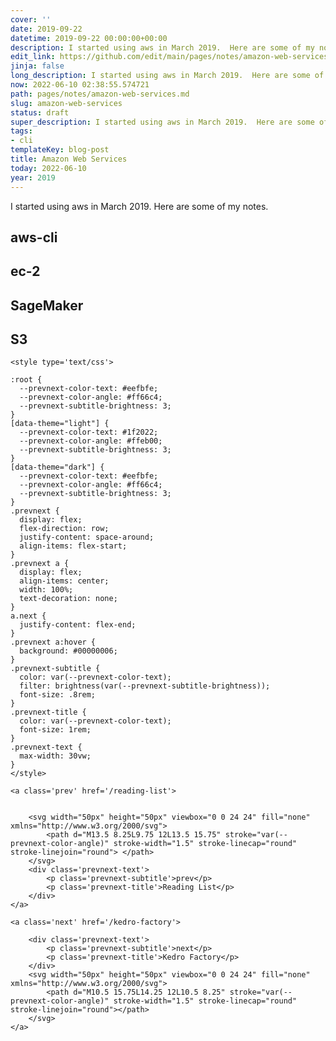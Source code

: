 ```yaml
---
cover: ''
date: 2019-09-22
datetime: 2019-09-22 00:00:00+00:00
description: I started using aws in March 2019.  Here are some of my notes.
edit_link: https://github.com/edit/main/pages/notes/amazon-web-services.md
jinja: false
long_description: I started using aws in March 2019.  Here are some of my notes.
now: 2022-06-10 02:38:55.574721
path: pages/notes/amazon-web-services.md
slug: amazon-web-services
status: draft
super_description: I started using aws in March 2019.  Here are some of my notes.
tags:
- cli
templateKey: blog-post
title: Amazon Web Services
today: 2022-06-10
year: 2019
---
```


I started using aws in March 2019.  Here are some of my notes.

## aws-cli

## ec-2

## SageMaker

## S3
<div class='prevnext'>

    <style type='text/css'>

    :root {
      --prevnext-color-text: #eefbfe;
      --prevnext-color-angle: #ff66c4;
      --prevnext-subtitle-brightness: 3;
    }
    [data-theme="light"] {
      --prevnext-color-text: #1f2022;
      --prevnext-color-angle: #ffeb00;
      --prevnext-subtitle-brightness: 3;
    }
    [data-theme="dark"] {
      --prevnext-color-text: #eefbfe;
      --prevnext-color-angle: #ff66c4;
      --prevnext-subtitle-brightness: 3;
    }
    .prevnext {
      display: flex;
      flex-direction: row;
      justify-content: space-around;
      align-items: flex-start;
    }
    .prevnext a {
      display: flex;
      align-items: center;
      width: 100%;
      text-decoration: none;
    }
    a.next {
      justify-content: flex-end;
    }
    .prevnext a:hover {
      background: #00000006;
    }
    .prevnext-subtitle {
      color: var(--prevnext-color-text);
      filter: brightness(var(--prevnext-subtitle-brightness));
      font-size: .8rem;
    }
    .prevnext-title {
      color: var(--prevnext-color-text);
      font-size: 1rem;
    }
    .prevnext-text {
      max-width: 30vw;
    }
    </style>
    
    <a class='prev' href='/reading-list'>
    

        <svg width="50px" height="50px" viewbox="0 0 24 24" fill="none" xmlns="http://www.w3.org/2000/svg">
            <path d="M13.5 8.25L9.75 12L13.5 15.75" stroke="var(--prevnext-color-angle)" stroke-width="1.5" stroke-linecap="round" stroke-linejoin="round"> </path>
        </svg>
        <div class='prevnext-text'>
            <p class='prevnext-subtitle'>prev</p>
            <p class='prevnext-title'>Reading List</p>
        </div>
    </a>
    
    <a class='next' href='/kedro-factory'>
    
        <div class='prevnext-text'>
            <p class='prevnext-subtitle'>next</p>
            <p class='prevnext-title'>Kedro Factory</p>
        </div>
        <svg width="50px" height="50px" viewbox="0 0 24 24" fill="none" xmlns="http://www.w3.org/2000/svg">
            <path d="M10.5 15.75L14.25 12L10.5 8.25" stroke="var(--prevnext-color-angle)" stroke-width="1.5" stroke-linecap="round" stroke-linejoin="round"></path>
        </svg>
    </a>
  </div>